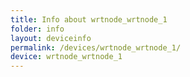```yaml
---
title: Info about wrtnode_wrtnode_1
folder: info
layout: deviceinfo
permalink: /devices/wrtnode_wrtnode_1/
device: wrtnode_wrtnode_1
---
```

